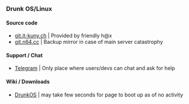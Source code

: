 ### Drunk OS/Linux

#### Source code
* [git.it-kuny.ch](https://git.it-kuny.ch/drunk/) | Provided by friendly h@x
* [git.n64.cc](https://git.n64.cc/drunk-linux) | Backup mirror in case of main server catastrophy

#### Support / Chat
* [Telegram](https://t.me/drunk_distro) | Only place where users/devs can chat and ask for help

#### Wiki / Downloads
* [DrunkOS](http://drunk.epizy.com/) | may take few seconds for page to boot up as of no activity
